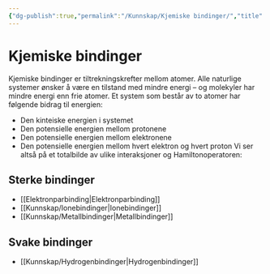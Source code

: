 ```yaml
---
{"dg-publish":true,"permalink":"/Kunnskap/Kjemiske bindinger/","title":"Kjemiske bindinger","tags":["naturfag","kjemi"]}
---
```



# Kjemiske bindinger
Kjemiske bindinger er tiltrekningskrefter mellom atomer. Alle naturlige systemer ønsker å være en tilstand med mindre energi – og molekyler har mindre energi enn frie atomer. Et system som består av to atomer har følgende bidrag til energien:
- Den kinteiske energien i systemet
- Den potensielle energien mellom protonene
- Den potensielle energien mellom elektronene
- Den potensielle energien mellom hvert elektron og hvert proton
Vi ser altså på et totalbilde av ulike interaksjoner og Hamiltonoperatoren:

<!--$$
\begin{align*}
\hat{H} = &- \frac{\hslash
{ #2}
}{2m_e}(\nabla_1^2+ \nabla_{2^2)}\\
&-\frac{\hslash
{ #2}
}{2m_p}(\nabla_A^2+\nabla_B^2)\\
&- \frac{e^2}{4\pi \epsilon_0 r_{1A}}\\
&- \frac{e^2}{4\pi \epsilon_0 r_{1B}}\\
&- \frac{e^2}{4\pi \epsilon_0 r_{2A}}\\
&- \frac{e^2}{4\pi \epsilon_0 r_{2B}}\\
&+ \frac{e^2}{4\pi \epsilon_0 r_{AB}}\\
&+\frac{e^2}{4\pi \epsilon_0 r_{12}}\\
\end{align*}
$$-->

## Sterke bindinger
- [[Elektronparbinding\|Elektronparbinding]]
- [[Kunnskap/Ionebindinger\|Ionebindinger]]
- [[Kunnskap/Metallbindinger\|Metallbindinger]]

## Svake bindinger
- [[Kunnskap/Hydrogenbindinger\|Hydrogenbindinger]]
